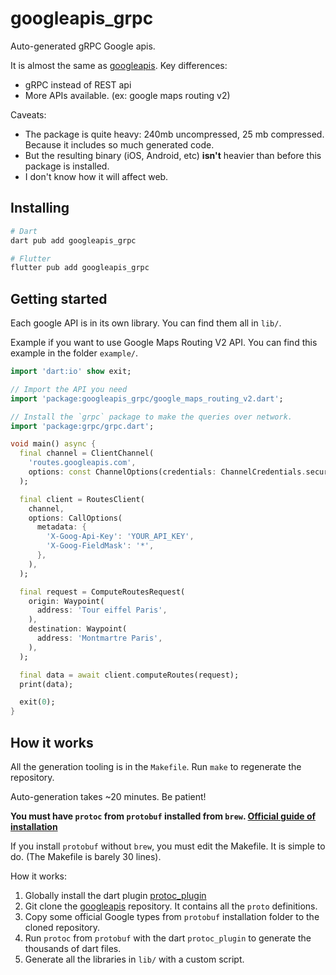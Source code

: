 # googleapis_grpc

Auto-generated gRPC Google apis.

It is almost the same as [googleapis](https://pub.dev/packages/googleapis). Key differences:

- gRPC instead of REST api
- More APIs available. (ex: google maps routing v2)

Caveats:

- The package is quite heavy: 240mb uncompressed, 25 mb compressed. Because it includes so much generated code.
- But the resulting binary (iOS, Android, etc) **isn't** heavier than before this package is installed.
- I don't know how it will affect web.

## Installing

```sh
# Dart
dart pub add googleapis_grpc

# Flutter
flutter pub add googleapis_grpc
```

## Getting started

Each google API is in its own library. You can find them all in `lib/`.

Example if you want to use Google Maps Routing V2 API. You can find this example in the folder `example/`.

```dart
import 'dart:io' show exit;

// Import the API you need
import 'package:googleapis_grpc/google_maps_routing_v2.dart';

// Install the `grpc` package to make the queries over network.
import 'package:grpc/grpc.dart';

void main() async {
  final channel = ClientChannel(
    'routes.googleapis.com',
    options: const ChannelOptions(credentials: ChannelCredentials.secure()),
  );

  final client = RoutesClient(
    channel,
    options: CallOptions(
      metadata: {
        'X-Goog-Api-Key': 'YOUR_API_KEY',
        'X-Goog-FieldMask': '*',
      },
    ),
  );

  final request = ComputeRoutesRequest(
    origin: Waypoint(
      address: 'Tour eiffel Paris',
    ),
    destination: Waypoint(
      address: 'Montmartre Paris',
    ),
  );

  final data = await client.computeRoutes(request);
  print(data);

  exit(0);
}
```

## How it works

All the generation tooling is in the `Makefile`. Run `make` to regenerate the repository.

Auto-generation takes ~20 minutes. Be patient!

**You must have `protoc` from `protobuf` installed from `brew`. [Official guide of installation](https://grpc.io/docs/protoc-installation/)**

If you install `protobuf` without `brew`, you must edit the Makefile. It is simple to do. (The Makefile is barely 30 lines).

How it works:

1. Globally install the dart plugin [protoc_plugin](https://pub.dev/packages/protoc_plugin)
2. Git clone the [googleapis](https://github.com/googleapis/googleapis) repository. It contains all the `proto` definitions.
3. Copy some official Google types from `protobuf` installation folder to the cloned repository.
4. Run `protoc` from `protobuf` with the dart `protoc_plugin` to generate the
   thousands of dart files.
5. Generate all the libraries in `lib/` with a custom script.
